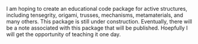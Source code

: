 I am hoping to create an educational code package for active structures, including tensegrity, origami, trusses, mechanisms, metamaterials, and many others. 
This package is still under construction.
Eventually, there will be a note associated with this package that will be published. 
Hoepfully I will get the opportunity of teaching it one day. 
